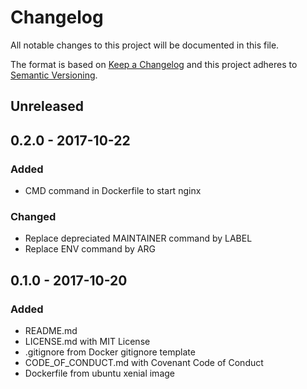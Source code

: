 # Changelog

All notable changes to this project will be documented in this file.

The format is based on [Keep a Changelog][keep_a_changelog]
and this project adheres to [Semantic Versioning][semantic_versioning].

## Unreleased

## 0.2.0 - 2017-10-22

### Added

*   CMD command in Dockerfile to start nginx

### Changed

*   Replace depreciated MAINTAINER command by LABEL
*   Replace ENV command by ARG

## 0.1.0 - 2017-10-20

### Added

*   README.md
*   LICENSE.md with MIT License
*   .gitignore from Docker gitignore template
*   CODE_OF_CONDUCT.md with Covenant Code of Conduct
*   Dockerfile from ubuntu xenial image

[keep_a_changelog]: http://keepachangelog.com/en/1.0.0
[semantic_versioning]: http://semver.org/spec/v2.0.0.html
